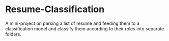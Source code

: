 # Resume-Classification
A mini-project on parsing a list of resume and feeding them to a classification model and classify them according to their roles into separate folders.
